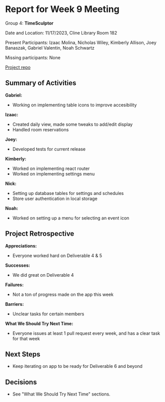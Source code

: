 # Report for Week 9 Meeting

Group 4: **TimeSculptor**

Date and Location: 11/17/2023, Cline Library Room 182

Present Participants: Izaac Molina, Nicholas Wiley, Kimberly Allison, Joey Banaszak, Gabriel Valentin, Noah Schwartz

Missing participants: None

[Project repo](https://github.com/nickw409/TimeSculptor)

## **Summary of Activities**

**Gabriel:**

- Working on implementing table icons to improve accesibility

**Izaac:**

- Created daily view, made some tweaks to add/edit display
- Handled room reservations

**Joey:**

- Developed tests for current release

**Kimberly:**

- Worked on implementing react router
- Worked on implementing settings menu

**Nick:**

- Setting up database tables for settings and schedules
- Store user authentication in local storage

**Noah:**

- Worked on setting up a menu for selecting an event icon

## **Project Retrospective**

**Appreciations:**

- Everyone worked hard on Deliverable 4 & 5

**Successes:**

- We did great on Deliverable 4

**Failures:**

- Not a ton of progress made on the app this week

**Barriers:**

- Unclear tasks for certain members

**What We Should Try Next Time:**

- Everyone issues at least 1 pull request every week, and has a clear task for that week

## **Next Steps**

- Keep iterating on app to be ready for Deliverable 6 and beyond

## **Decisions**

- See "What We Should Try Next Time" sections.
